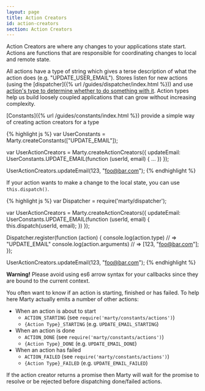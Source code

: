 ```yaml
---
layout: page
title: Action Creators
id: action-creators
section: Action Creators
---
```


Action Creators are where any changes to your applications state start. Actions are functions that are responsible for coordinating changes to local and remote state.

All actions have a type of string which gives a terse description of what the action does (e.g. "UPDATE\_USER_EMAIL"). Stores listen for new actions (using the [dispatcher]({% url /guides/dispatcher/index.html %})) and use [action's type to determine whether to do something with it](/api/stores/index.html#handlers). Action types help us build loosely coupled applications that can grow without increasing complexity.

[Constants]({% url /guides/constants/index.html %}) provide a simple way of creating action creators for a type

{% highlight js %}
var UserConstants = Marty.createConstants(["UPDATE_EMAIL"]);

var UserActionCreators = Marty.createActionCreators({
  updateEmail: UserConstants.UPDATE_EMAIL(function (userId, email) {
    ...
  })
});

UserActionCreators.updateEmail(123, "foo@bar.com");
{% endhighlight %}

If your action wants to make a change to the local state, you can use ``this.dispatch()``.

{% highlight js %}
var Dispatcher = require('marty/dispatcher');

var UserActionCreators = Marty.createActionCreators({
  updateEmail: UserConstants.UPDATE_EMAIL(function (userId, email) {
    this.dispatch(userId, email);
  })
});

Dispatcher.register(function (action) {
  console.log(action.type) // => "UPDATE_EMAIL"
  console.log(action.arguments) // => [123, "foo@bar.com"];
});

UserActionCreators.updateEmail(123, "foo@bar.com");
{% endhighlight %}

<div class="alert alert-warning" role="alert">
  <strong>Warning!</strong> Please avoid using es6 arrow syntax for your callbacks since they are bound to the current context.
</div>

You often want to know if an action is starting, finished or has failed. To help here Marty actually emits a number of other actions:

* When an action is about to start
  * ``ACTION_STARTING`` (see ``require('marty/constants/actions')``)
  * ``{Action Type}_STARTING`` (e.g. ``UPDATE_EMAIL_STARTING``)
* When an action is done
  * ``ACTION_DONE`` (see ``require('marty/constants/actions')``)
  * ``{Action Type}_DONE`` (e.g. ``UPDATE_EMAIL_DONE``)
* When an action has failed
  * ``ACTION_FAILED`` (see ``require('marty/constants/actions')``)
  * ``{Action Type}_FAILED`` (e.g. ``UPDATE_EMAIL_FAILED``)

If the action creator returns a promise then Marty will wait for the promise to resolve or be rejected before dispatching done/failed actions.
